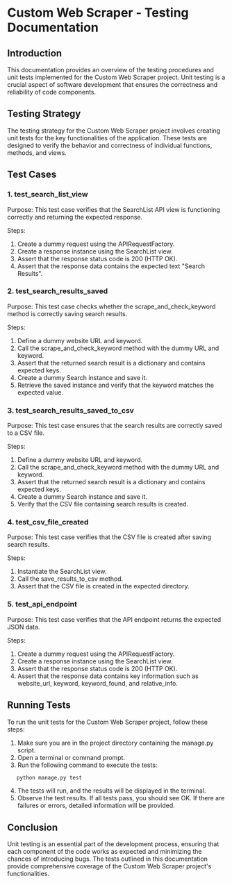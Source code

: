 

# Custom Web Scraper - Testing Documentation

## Introduction

This documentation provides an overview of the testing procedures and unit tests implemented for the Custom Web Scraper project. Unit testing is a crucial aspect of software development that ensures the correctness and reliability of code components.

## Testing Strategy

The testing strategy for the Custom Web Scraper project involves creating unit tests for the key functionalities of the application. These tests are designed to verify the behavior and correctness of individual functions, methods, and views.

## Test Cases

### 1. test_search_list_view

Purpose: This test case verifies that the SearchList API view is functioning correctly and returning the expected response.

Steps:
1. Create a dummy request using the APIRequestFactory.
2. Create a response instance using the SearchList view.
3. Assert that the response status code is 200 (HTTP OK).
4. Assert that the response data contains the expected text "Search Results".

### 2. test_search_results_saved

Purpose: This test case checks whether the scrape_and_check_keyword method is correctly saving search results.

Steps:
1. Define a dummy website URL and keyword.
2. Call the scrape_and_check_keyword method with the dummy URL and keyword.
3. Assert that the returned search result is a dictionary and contains expected keys.
4. Create a dummy Search instance and save it.
5. Retrieve the saved instance and verify that the keyword matches the expected value.

### 3. test_search_results_saved_to_csv

Purpose: This test case ensures that the search results are correctly saved to a CSV file.

Steps:
1. Define a dummy website URL and keyword.
2. Call the scrape_and_check_keyword method with the dummy URL and keyword.
3. Assert that the returned search result is a dictionary and contains expected keys.
4. Create a dummy Search instance and save it.
5. Verify that the CSV file containing search results is created.

### 4. test_csv_file_created

Purpose: This test case verifies that the CSV file is created after saving search results.

Steps:
1. Instantiate the SearchList view.
2. Call the save_results_to_csv method.
3. Assert that the CSV file is created in the expected directory.

### 5. test_api_endpoint

Purpose: This test case verifies that the API endpoint returns the expected JSON data.

Steps:
1. Create a dummy request using the APIRequestFactory.
2. Create a response instance using the SearchList view.
3. Assert that the response status code is 200 (HTTP OK).
4. Assert that the response data contains key information such as website_url, keyword, keyword_found, and relative_info.

## Running Tests

To run the unit tests for the Custom Web Scraper project, follow these steps:

1. Make sure you are in the project directory containing the manage.py script.
2. Open a terminal or command prompt.
3. Run the following command to execute the tests:
```bash
   python manage.py test
```
4. The tests will run, and the results will be displayed in the terminal.
5. Observe the test results. If all tests pass, you should see OK. If there are failures or errors, detailed information will be provided.

## Conclusion

Unit testing is an essential part of the development process, ensuring that each component of the code works as expected and minimizing the chances of introducing bugs. The tests outlined in this documentation provide comprehensive coverage of the Custom Web Scraper project's functionalities.
